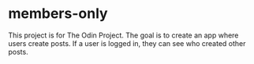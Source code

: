 # members-only

This project is for The Odin Project.
The goal is to create an app where users create posts.
If a user is logged in, they can see who created other posts.